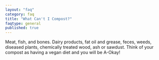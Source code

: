 ```yaml
---
layout: "faq"
category: faq
title: "What Can't I Compost?"
faqtype: general
published: true
---
```



Meat, fish, and bones. Dairy products, fat oil and grease, feces, weeds, diseased plants, chemically treated wood, ash or sawdust. Think of your compost as having a vegan diet and you will be A-Okay!
